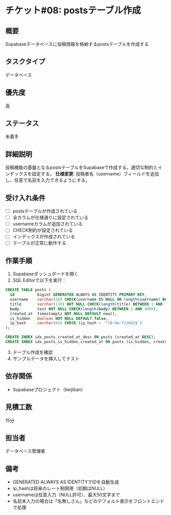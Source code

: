 # チケット#08: postsテーブル作成

## 概要
Supabaseデータベースに投稿情報を格納するpostsテーブルを作成する

## タスクタイプ
データベース

## 優先度
高

## ステータス
未着手

## 詳細説明
投稿機能の基盤となるpostsテーブルをSupabaseで作成する。適切な制約とインデックスを設定する。
**仕様変更**: 投稿者名（username）フィールドを追加し、任意で名前を入力できるようにする。

## 受け入れ条件
- [ ] postsテーブルが作成されている
- [ ] 全カラムが仕様通りに設定されている
- [ ] usernameカラムが追加されている
- [ ] CHECK制約が設定されている
- [ ] インデックスが作成されている
- [ ] テーブルが正常に動作する

## 作業手順
1. Supabaseダッシュボードを開く
2. SQL Editorで以下を実行：
```sql
CREATE TABLE posts (
  id          bigint GENERATED ALWAYS AS IDENTITY PRIMARY KEY,
  username    varchar(50) CHECK(username IS NULL OR length(username) BETWEEN 1 AND 50),
  title       varchar(120) NOT NULL CHECK(length(title) BETWEEN 1 AND 120),
  body        text NOT NULL CHECK(length(body) BETWEEN 1 AND 4000),
  created_at  timestamptz NOT NULL DEFAULT now(),
  is_hidden   boolean NOT NULL DEFAULT false,
  ip_hash     varchar(64) CHECK (ip_hash ~ '^[0-9a-f]{64}$')
);

CREATE INDEX idx_posts_created_at_desc ON posts (created_at DESC);
CREATE INDEX idx_posts_is_hidden_created_at ON posts (is_hidden, created_at DESC);
```
3. テーブル作成を確認
4. サンプルデータを挿入してテスト

## 依存関係
- Supabaseプロジェクト（keijiban）

## 見積工数
15分

## 担当者
データベース管理者

## 備考
- GENERATED ALWAYS AS IDENTITYでIDを自動生成
- ip_hashは将来のレート制限用（初期はNULL）
- usernameは任意入力（NULL許可）、最大50文字まで
- 名前未入力の場合は「名無しさん」などのデフォルト表示をフロントエンドで処理